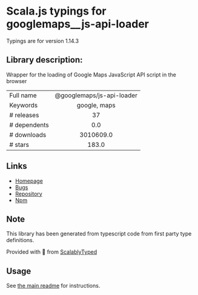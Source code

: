 
# Scala.js typings for googlemaps__js-api-loader

Typings are for version 1.14.3

## Library description:
Wrapper for the loading of Google Maps JavaScript API script in the browser

|                    |                 |
| ------------------ | :-------------: |
| Full name          | @googlemaps/js-api-loader |
| Keywords           | google, maps |
| # releases         | 37 |
| # dependents       | 0.0 |
| # downloads        | 3010609.0 |
| # stars            | 183.0 |

## Links
- [Homepage](https://github.com/googlemaps/js-api-loader)
- [Bugs](https://github.com/googlemaps/js-api-loader/issues)
- [Repository](https://github.com/googlemaps/js-api-loader)
- [Npm](https://www.npmjs.com/package/%40googlemaps%2Fjs-api-loader)
    


## Note
This library has been generated from typescript code from first party type definitions.

Provided with :purple_heart: from [ScalablyTyped](https://github.com/oyvindberg/ScalablyTyped)

## Usage
See [the main readme](../../readme.md) for instructions.


